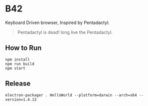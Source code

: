 # B42
Keyboard Driven browser, Inspired by Pentadactyl.

> Pentadactyl is dead! long live the Pentadactyl.

## How to Run
```
npm install
npm run build
npm start
```

## Release
```
electron-packager . HelloWorld --platform=darwin --arch=x64 --version=1.4.13
```
